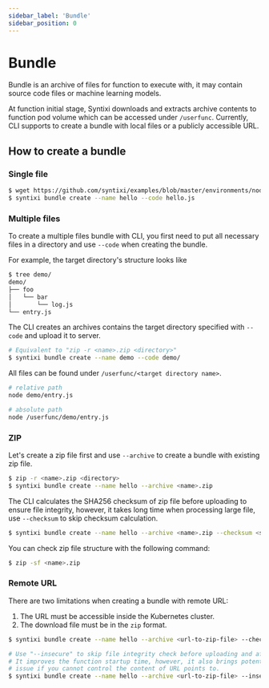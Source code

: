 ```yaml
---
sidebar_label: 'Bundle'
sidebar_position: 0
---
```


# Bundle

Bundle is an archive of files for function to execute with, it may contain source code files or machine learning models.

At function initial stage, Syntixi downloads and extracts archive contents 
to function pod volume which can be accessed under `/userfunc`. Currently, 
CLI supports to create a bundle with local files or a publicly accessible URL.  

## How to create a bundle

### Single file

```bash
$ wget https://github.com/syntixi/examples/blob/master/environments/nodejs/hello.js
$ syntixi bundle create --name hello --code hello.js
```

### Multiple files

To create a multiple files bundle with CLI, you first need to put all necessary files in a directory and 
use `--code` when creating the bundle.

For example, the target directory's structure looks like

```bash
$ tree demo/                                                                                                                                                                                                                                                                                    15:21:35
demo/
├── foo
│   └── bar
│       └── log.js
└── entry.js
```

The CLI creates an archives contains the target directory specified with `--code` and upload it to server. 

```bash
# Equivalent to "zip -r <name>.zip <directory>"  
$ syntixi bundle create --name demo --code demo/
```

All files can be found under `/userfunc/<target directory name>`.

```bash
# relative path
node demo/entry.js

# absolute path
node /userfunc/demo/entry.js 
```

### ZIP

Let's create a zip file first and use `--archive` to create a bundle with existing zip file.

```bash
$ zip -r <name>.zip <directory>
$ syntixi bundle create --name hello --archive <name>.zip
```

The CLI calculates the SHA256 checksum of zip file before uploading to ensure file integrity, however,
it takes long time when processing large file, use `--checksum` to skip checksum calculation.   

```bash
$ syntixi bundle create --name hello --archive <name>.zip --checksum <sha256-checksum>
```

You can check zip file structure with the following command:

```bash
$ zip -sf <name>.zip
```

### Remote URL

There are two limitations when creating a bundle with remote URL:

1. The URL must be accessible inside the Kubernetes cluster.
2. The download file must be in the `zip` format.

```bash
$ syntixi bundle create --name hello --archive <url-to-zip-file> --checksum <sha256-checksum>

# Use "--insecure" to skip file integrity check before uploading and after downloading.
# It improves the function startup time, however, it also brings potential security 
# issue if you cannot control the content of URL points to.
$ syntixi bundle create --name hello --archive <url-to-zip-file> --insecure
```
